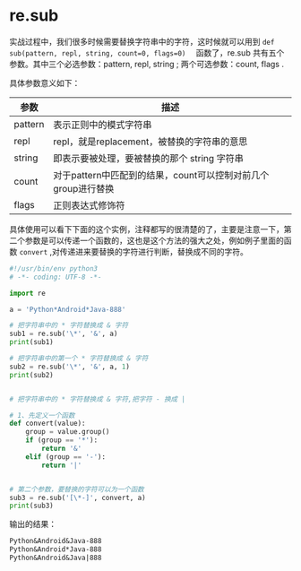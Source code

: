 # re.sub

实战过程中，我们很多时候需要替换字符串中的字符，这时候就可以用到 `def sub(pattern, repl, string, count=0, flags=0)  ` 函数了，re.sub 共有五个参数。其中三个必选参数：pattern, repl, string ; 两个可选参数：count, flags .

具体参数意义如下：

| 参数    | 描述                                                          |
| ------- | ------------------------------------------------------------- |
| pattern | 表示正则中的模式字符串                                        |
| repl    | repl，就是replacement，被替换的字符串的意思                   |
| string  | 即表示要被处理，要被替换的那个 string 字符串                  |
| count   | 对于pattern中匹配到的结果，count可以控制对前几个group进行替换 |
| flags   | 正则表达式修饰符                                              |

具体使用可以看下下面的这个实例，注释都写的很清楚的了，主要是注意一下，第二个参数是可以传递一个函数的，这也是这个方法的强大之处，例如例子里面的函数 `convert` ,对传递进来要替换的字符进行判断，替换成不同的字符。

```python
#!/usr/bin/env python3
# -*- coding: UTF-8 -*-

import re

a = 'Python*Android*Java-888'

# 把字符串中的 * 字符替换成 & 字符
sub1 = re.sub('\*', '&', a)
print(sub1)

# 把字符串中的第一个 * 字符替换成 & 字符
sub2 = re.sub('\*', '&', a, 1)
print(sub2)


# 把字符串中的 * 字符替换成 & 字符,把字符 - 换成 |

# 1、先定义一个函数
def convert(value):
    group = value.group()
    if (group == '*'):
        return '&'
    elif (group == '-'):
        return '|'


# 第二个参数，要替换的字符可以为一个函数
sub3 = re.sub('[\*-]', convert, a)
print(sub3)
```

输出的结果：

```txt
Python&Android&Java-888
Python&Android*Java-888
Python&Android&Java|888
```
